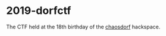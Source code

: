 # 2019-dorfctf

The CTF held at the 18th birthday of the [chaosdorf](https://chaosdorf.de) hackspace.